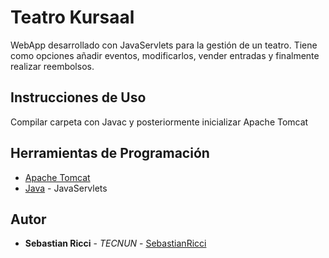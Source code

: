 # Teatro Kursaal

WebApp desarrollado con JavaServlets para la gestión de un teatro. Tiene como opciones añadir eventos, modificarlos, vender entradas y finalmente realizar reembolsos.

## Instrucciones de Uso

Compilar carpeta con Javac y posteriormente inicializar Apache Tomcat


## Herramientas de Programación

* [Apache Tomcat](http://tomcat.apache.org)
* [Java](https://www.java.com/en/) - JavaServlets


## Autor

* **Sebastian Ricci** - *TECNUN* - [SebastianRicci](https://github.com/SebastianRicci)

